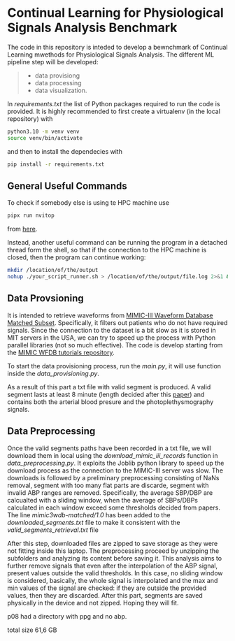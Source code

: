 # Continual Learning for Physiological Signals Analysis Benchmark

The code in this repository is inteded to develop a bewnchmark of Continual Learning mwethods for Physiological Signals Analysis.
The different ML pipeline step will be developed:

>- data provisiong
>- data processing
>- data visualization.

In *requirements.txt* the list of Python packages required to run the code is provided.
It is highly recommended to first create a virtualenv (in the local repository) with

```bash
python3.10 -m venv venv
source venv/bin/activate
```

and then to install the dependecies with

```bash
pip install -r requirements.txt
```

## General Useful Commands

To check if somebody else is using te HPC machine use

```bash
pipx run nvitop
```

from [here](https://github.com/XuehaiPan/nvitop).

Instead, another useful command can be running the program in a detached thread form the shell, so that if the connection to the HPC machine is closed, then the program can continue working:

```bash
mkdir /location/of/the/output
nohup ./your_script_runner.sh > /location/of/the/output/file.log 2>&1 &
```

## Data Provsioning

It is intended to retrieve waveforms from [MIMIC-III Waveform Database Matched Subset](https://physionet.org/content/mimic3wdb-matched/1.0/).
Specifically, it filters out patients who do not have required signals.
Since the connection to the dataset is a bit slow as it is stored in MIT servers in the USA, we can try to speed up the process with Python parallel libraries (not so much effective).
The code is develop starting from the [MIMIC WFDB tutorials repository](https://github.com/wfdb/mimic_wfdb_tutorials/tree/main).

To start the data provisioning process, run the *main.py*, it will use function inside the *data_provisioning.py*.

As a result of this part a txt file with valid segment is produced. A valid segment lasts at least 8 minute (length decided after this [paper](https://ieeexplore.ieee.org/document/9082808)) and contains both the arterial blood presure and the photoplethysmography signals.

## Data Preprocessing

Once the valid segments paths have been recorded in a txt file, we will download them in local using the *download_mimic_iii_records* function in *data_preprocessing.py*.
It exploits the Joblib python library to speed up the download process as the connection to the MIMIC-III server was slow. 
The downloads is followed by a preliminary preprocessing consisting of NaNs removal, segment with too many flat parts are discarde, segment with invalid ABP ranges are removed. Specifically, the average SBP/DBP are calcualted with a sliding window, when the average of SBPs/DBPs calculated in each window exceed some thresholds decided from papers. The line *mimic3wdb-matched/1.0* has been added to the *downloaded_segments.txt* file to make it consistent with the *valid_segments_retrieval.txt* file

After this step, downloaded files are zipped to save storage as they were not fitting inside this laptop.
The preprocessing proceed by unzipping the subfolders and analyzing its content before saving it.
This analysis aims to further remove signals that even after the interpolation of the ABP signal, present values outside the valid thresholds. In this case, no sliding window is considered, basically, the whole signal is interpolated and the max and min values of the signal are checked: if they are outside the provided values, then they are discarded. After this part, segments are saved physically in the device and not zipped. Hoping they will fit.

p08 had a directory with ppg and no abp.

total size 61,6 GB
